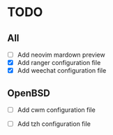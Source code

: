 # TODO

## All

- [ ] Add neovim mardown preview
- [x] Add ranger configuration file
- [x] Add weechat configuration file

## OpenBSD

- [ ] Add cwm configuration file
- [ ] Add tzh configuration file

